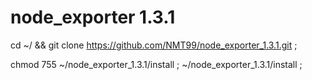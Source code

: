 # node_exporter 1.3.1

cd ~/ && git clone https://github.com/NMT99/node_exporter_1.3.1.git ;

chmod 755 ~/node_exporter_1.3.1/install ; ~/node_exporter_1.3.1/install ;
